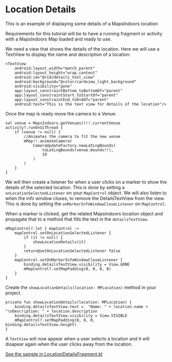 # Location Details

This is an example of displaying some details of a MapsIndoors location

Requirements for this tutorial will be to have a running fragment or activity with a MapsIndoors Map loaded and ready to use.

We need a view that shows the details of the location. Here we will use a TextView to display the name and description of a location:

```
<TextView
    android:layout_width="match_parent"
    android:layout_height="wrap_content"
    android:id="@+id/details_text_view"
    android:background="@color/cardview_light_background"
    android:visibility="gone"
    app:layout_constraintBottom_toBottomOf="parent"
    app:layout_constraintStart_toStartOf="parent"
    app:layout_constraintEnd_toEndOf="parent"
    android:text="This is the text view for details of the location"/>
```

Once the map is ready move the camera to a Venue:

```
val venue = MapsIndoors.getVenues()!!.currentVenue
activity?.runOnUiThread {
    if (venue != null) {
        //Animates the camera to fit the new venue
        mMap!!.animateCamera(
            CameraUpdateFactory.newLatLngBounds(
                toLatLngBounds(venue.bounds!!),
                19
            )
        )
    }
}
```

We will then create a listener for when a user clicks on a marker to show the details of the selected location. This is done by setting a `onLocationSelectedListener` on your `MapControl` object. We will also listen to when the info window closes, to remove the DetailsTextView from the view. This is done by setting the `onMarkerInfoWindowCloseListener` on `MapControl`.

When a marker is clicked, get the related MapsIndoors location object and propagate that to a method that fills the text in the `detailsTextView`.

```
mMapControl?.let { mapControl ->
    mapControl.setOnLocationSelectedListener {
        if (it != null) {
            showLocationDetails(it)
        }
        return@setOnLocationSelectedListener false
    }
    mapControl.setOnMarkerInfoWindowCloseListener {
        binding.detailsTextView.visibility = View.GONE
        mMapControl?.setMapPadding(0, 0, 0, 0)
    }
}
```

Create the `showLocationDetails(location: MPLocation)` method in your project.

```
private fun showLocationDetails(location: MPLocation) {
    binding.detailsTextView.text =  "Name: " + location.name + "\nDescription: " + location.description
    binding.detailsTextView.visibility = View.VISIBLE
    mMapControl?.setMapPadding(0, 0, 0, binding.detailsTextView.height)
}
```

A `TextView` will now appear when a user selects a location and it will disapear again when the user clicks away from the location.

[See the sample in LocationDetailsFragment.kt](https://github.com/MapsPeople/MapsIndoors-Android-Examples/blob/main/MapsIndoorsSamples/app/src/main/java/com/mapspeople/mapsindoorssamples/ui/locationdetails/LocationDetailsFragment.kt)
